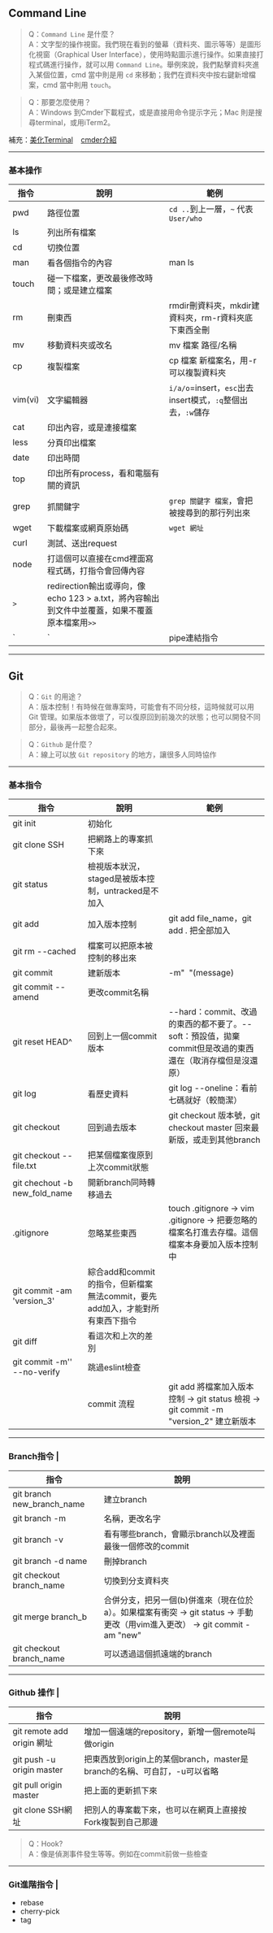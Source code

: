 ## Command Line
> Q：`Command Line` 是什麼？  
> A：文字型的操作視窗。我們現在看到的螢幕（資料夾、圖示等等）是圖形化視窗（Graphical User Interface），使用時點圖示進行操作。如果直接打程式碼進行操作，就可以用 `Command Line`。舉例來說，我們點擊資料夾進入某個位置，cmd 當中則是用 `cd` 來移動；我們在資料夾中按右鍵新增檔案，cmd 當中則用 `touch`。

> Q：那要怎麼使用？  
> A：Windows 到Cmder下載程式，或是直接用命令提示字元；Mac 則是搜尋terminal，或用iTerm2。

補充：[美化Terminal]()    [cmder介紹]()

---
### 基本操作
|  指令   |說明                             |  範例                      |
|---------|--------------------------------|----------------------------|
|pwd      |路徑位置                         |`cd ..`到上一層，`~` 代表`User/who` |
|ls       |列出所有檔案                     |                            |
|cd       |切換位置                         |                            |
|man      |看各個指令的內容                  |man ls                      |
|touch    |碰一下檔案，更改最後修改時間；或是建立檔案|                      |
|rm       |刪東西   |rmdir刪資料夾，mkdir建資料夾，rm-r資料夾底下東西全刪    |
|mv       |移動資料夾或改名                  |mv 檔案 路徑/名稱            |
|cp       |複製檔案                |cp 檔案 新檔案名，用-r可以複製資料夾    |
|vim(vi)  |文字編輯器 |`i/a/o`=insert，`esc`出去insert模式，`:q`整個出去，`:w`儲存    |
|cat      |印出內容，或是連接檔案             |                          |
|less     |分頁印出檔案                      |                          |
|date     |印出時間                          |                          |
|top      |印出所有process，看和電腦有關的資訊 |                          |
|grep     |抓關鍵字   |`grep 關鍵字 檔案`，會把被搜尋到的那行列出來         |
|wget     |下載檔案或網頁原始碼               |`wget 網址`                |
|curl     |測試、送出request                 |                           |
|node     |打這個可以直接在cmd裡面寫程式碼，打指令會回傳內容   |    |
|`>`      |redirection輸出或導向，像echo 123 > a.txt，將內容輸出到文件中並覆蓋，如果不覆蓋原本檔案用`>>`   |  |
|`|`      |pipe連結指令                     |                            |


---

## Git
> Q：`Git` 的用途？  
> A：版本控制！有時候在做專案時，可能會有不同分枝，這時候就可以用 Git 管理。如果版本做壞了，可以復原回到前幾次的狀態；也可以開發不同部分，最後再一起整合起來。

> Q：`Github` 是什麼？  
> A：線上可以放 `Git repository` 的地方，讓很多人同時協作

---

### 基本指令
|  指令                   | 說明                              |  範例                                 |
|------------------------|-----------------------------------|---------------------------------------|
| git init               | 初始化                             |                                      |
| git clone SSH          | 把網路上的專案抓下來                |                                       |
| git status             |檢視版本狀況，staged是被版本控制，untracked是不加入|                          |
| git add                |加入版本控制                        |git add file_name，git add . 把全部加入 |
| git rm --cached        |檔案可以把原本被控制的移出來         |                                       |
| git commit             |建新版本                           | -m"  "(message)                       |
| git commit --amend     |更改commit名稱                     |                                       |
| git reset HEAD^        |回到上一個commit版本   |--hard：commit、改過的東西的都不要了。--soft：預設值，拋棄commit但是改過的東西還在（取消存檔但是沒還原）|
| git log                |看歷史資料                         |git log --oneline：看前七碼就好（較簡潔）  |
| git checkout           |回到過去版本                       |git checkout 版本號，git checkout master 回來最新版，或走到其他branch  |
| git checkout --file.txt|把某個檔案復原到上次commit狀態      |                                         |
| git chechout -b new_fold_name |開新branch同時轉移過去      |                                         |
| .gitignore             |忽略某些東西                   |touch .gitignore → vim .gitignore → 把要忽略的檔案名打進去存檔。這個檔案本身要加入版本控制中  |
| git commit -am 'version_3'|綜合add和commit的指令，但新檔案無法commit，要先add加入，才能對所有東西下指令| |
| git diff               |看這次和上次的差別                  |                                         |
| git commit -m'' --no-verify|跳過eslint檢查                 |                                         |
|                        |commit 流程     |git add 將檔案加入版本控制 → git status 檢視 → git commit -m "version_2" 建立新版本|

---

### Branch指令  |
|  指令                      | 說明                              |
|---------------------------|-----------------------------------|
| git branch new_branch_name|建立branch                         |
| git branch -m             |名稱，更改名字                      |
| git branch -v             |看有哪些branch，會顯示branch以及裡面最後一個修改的commit  |
| git branch -d name        |刪掉branch                          |
| git checkout branch_name  |切換到分支資料夾                     |
| git merge branch_b  |合併分支，把另一個(b)併進來（現在位於a）。如果檔案有衝突 → git status → 手動更改（用vim進入更改） → git commit -am "new"  |
| git checkout branch_name  |可以透過這個抓遠端的branch            |

---

### Github 操作  |
|  指令                       | 說明                                             |
|-----------------------------|-------------------------------------------------|
| git remote add origin 網址  |增加一個遠端的repository，新增一個remote叫做origin  |
| git push -u origin master   |把東西放到origin上的某個branch，master是branch的名稱、可自訂，-u可以省略  |
| git pull origin master      |把上面的更新抓下來                                 |
| git clone SSH網址           |把別人的專案載下來，也可以在網頁上直接按Fork複製到自己那邊|

> Q：Hook?  
> A：像是偵測事件發生等等。例如在commit前做一些檢查

---
### Git進階指令  |
- rebase
- cherry-pick
- tag